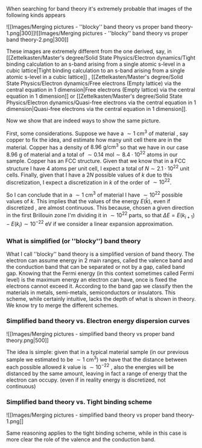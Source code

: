 When searching for band theory it's extremely probable that images of the following kinds appears

![[Images/Merging pictures - ''blocky'' band theory vs proper band theory-1.png|300]]![[Images/Merging pictures - ''blocky'' band theory vs proper band theory-2.png|300]]

These images are extremely different from the one derived, say, in [[Zettelkasten/Master's degree/Solid State Physics/Electron dynamics/Tight binding calculation to an s-band arising from a single atomic s-level in a cubic lattice|Tight binding calculation to an s-band arising from a single atomic s-level in a cubic lattice]] , [[Zettelkasten/Master's degree/Solid State Physics/Electron dynamics/Free electrons (Empty lattice) via the central equation in 1 dimension|Free electrons (Empty lattice) via the central equation in 1 dimension]] or [[Zettelkasten/Master's degree/Solid State Physics/Electron dynamics/Quasi-free electrons via the central equation in 1 dimension|Quasi-free electrons via the central equation in 1 dimension]].

Now we show that are indeed ways to show the same picture.

First, some considerations. 
Suppose we have a $\sim1\ \text{cm}^3$ of material , say copper to fix the idea, and estimate how many unit cell there are in the material. Copper has a density of $8.96\ \text{g/cm}^3$ so that we have in our case $8.96\ \text{g}$ of material and a total of $\sim 0.14\ \text{mol} \sim 8.4\cdot10^{22}\ \text{atoms}$ in our sample.
Copper has an FCC structure. Given that we know that in a FCC structure I have $4$ atoms per unit cell, I expect a total of $N\sim 2.1\cdot10^{22}$ unit cells. 
Finally, given that I have a $2N$ possible values of $k$ due to this discretization, I expect a discretization in $k$ of the order of $\sim 10^{22}$.

So I can conclude that in a $\sim1\ \text{cm}^3$ of material I have  $\sim 10^{22}$ possible values of $k$.
This implies that the values of the energy $E(\bar{k})$, even if discretized , are almost continuous.
This because, chosen a given direction in the first Brillouin zone I'm dividing it in $\sim 10^{22}$ parts, so that $\Delta E = E(k_{i+1})-E(k_{i})\sim 10^{-22}\ \text{eV}$ if we consider a linear expansion approximation.
### What is simplified (or ''blocky'') band theory

What I call ''blocky'' band theory is a simplified version of band theory. 
The electron can assume energy in 2 main ranges, called the valence band and the conduction band that can be separated or not by a gap, called band gap.
Knowing that the Fermi energy (in this context sometimes called Fermi level) is the maximum energy an electron can have, once is fixed the electrons cannot exceed it.
According to the band gap we classify then the materials in metals, semi-metals, semiconductors or insulators.
This scheme, while certainly intuitive, lacks the depth of what is shown in theory.
We know try to merge the different schemes.

### Simplified band theory vs. Electron energy dispersion curves

![[Images/Merging pictures - simplified band theory vs proper band theory.png|500]]

The idea is simple: given that in a typical material sample (in our previous sample we estimated to be $\sim 1\ \text{cm}^3$) we have that the distance between each possible allowed $k$ value is $\sim 10^{-22}$ , also the energies will be distanced by the same amount, leaving in fact a range of energy that the electron can occupy. (even if in reality energy is discretized, not continuous)

### Simplified band theory vs. Tight binding scheme

![[Images/Merging pictures - simplified band theory vs proper band theory-1.png]]

Same reasoning applies to the tight binding scheme, while in this case is more clear the role of the valence and the conduction band.